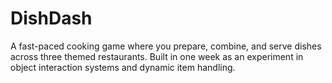 # DishDash
A fast-paced cooking game where you prepare, combine, and serve dishes across three themed restaurants. Built in one week as an experiment in object interaction systems and dynamic item handling.
